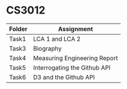 # CS3012

Folder | Assignment
------ | ----------
Task1 | LCA 1 and LCA 2
Task3 | Biography
Task4 | Measuring Engineering Report
Task5 | Interrogating the Github API
Task6 | D3 and the Github API
